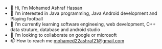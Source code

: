 - 👋 Hi, I’m Mohamed Ashraf Hassan
- 👀 I’m interested in Java programming, Java Android development and Playing football 
- 🌱 I’m currently learning software engineeing, web development, C++ data struture, database and android studio
- 💞️ I’m looking to collaborate on google or microsoft
- 📫 How to reach me mohamed22ashraf21@gmail.com
